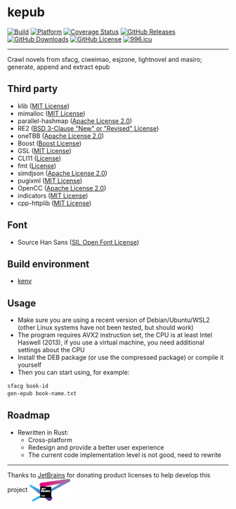 # kepub

[![Build](https://github.com/KaiserLancelot/kepub/actions/workflows/build.yml/badge.svg)](https://github.com/KaiserLancelot/kepub/actions/workflows/build.yml)
[![Platform](https://img.shields.io/badge/Platform-Debian%2011-brightgreen)](https://www.debian.org/)
[![Coverage Status](https://codecov.io/gh/KaiserLancelot/kepub/branch/main/graph/badge.svg?token=ZR870P8548)](https://codecov.io/gh/KaiserLancelot/kepub)
[![GitHub Releases](https://img.shields.io/github/release/KaiserLancelot/kepub)](https://github.com/KaiserLancelot/kepub/releases/latest)
[![GitHub Downloads](https://img.shields.io/github/downloads/KaiserLancelot/kepub/total)](https://github.com/KaiserLancelot/kepub/releases)
[![GitHub License](https://img.shields.io/github/license/KaiserLancelot/kepub)](https://github.com/KaiserLancelot/kepub/blob/main/LICENSE)
[![996.icu](https://img.shields.io/badge/link-996.icu-red.svg)](https://996.icu)

---

Crawl novels from sfacg, ciweimao, esjzone, lightnovel and masiro; generate, append and extract epub

## Third party

- klib ([MIT License](https://github.com/KaiserLancelot/klib/blob/main/LICENSE))
- mimalloc ([MIT License](https://github.com/microsoft/mimalloc/blob/master/LICENSE))
- parallel-hashmap ([Apache License 2.0](https://github.com/greg7mdp/parallel-hashmap/blob/master/LICENSE))
- RE2 ([BSD 3-Clause "New" or "Revised" License](https://github.com/google/re2/blob/main/LICENSE))
- oneTBB ([Apache License 2.0](https://github.com/oneapi-src/oneTBB/blob/master/LICENSE.txt))
- Boost ([Boost License](https://www.boost.org/users/license.html))
- GSL ([MIT License](https://github.com/Microsoft/GSL/blob/master/LICENSE))
- CLI11 ([License](https://github.com/CLIUtils/CLI11/blob/main/LICENSE))
- fmt ([License](https://github.com/fmtlib/fmt/blob/master/LICENSE.rst))
- simdjson ([Apache License 2.0](https://github.com/simdjson/simdjson/blob/master/LICENSE))
- pugixml ([MIT License](https://github.com/zeux/pugixml/blob/master/LICENSE.md))
- OpenCC ([Apache License 2.0](https://github.com/BYVoid/OpenCC/blob/master/LICENSE))
- indicators ([MIT License](https://github.com/p-ranav/indicators/blob/master/LICENSE))
- cpp-httplib ([MIT License](https://github.com/yhirose/cpp-httplib/blob/master/LICENSE))

## Font

- Source Han Sans ([SIL Open Font License](https://github.com/adobe-fonts/source-han-sans/blob/master/LICENSE.txt))

## Build environment

- [kenv](https://github.com/KaiserLancelot/kenv)

## Usage

- Make sure you are using a recent version of Debian/Ubuntu/WSL2 (other Linux systems have not been tested, but should work)
- The program requires AVX2 instruction set, the CPU is at least Intel Haswell (2013), if you use a virtual machine, you need additional settings about the CPU
- Install the DEB package (or use the compressed package) or compile it yourself
- Then you can start using, for example:

```bash
sfacg book-id
gen-epub book-name.txt
```

## Roadmap

- Rewritten in Rust:
  - Cross-platform
  - Redesign and provide a better user experience
  - The current code implementation level is not good, need to rewrite

---

Thanks to [JetBrains](https://www.jetbrains.com/) for donating product licenses to help develop this project <a href="https://www.jetbrains.com/"><img src="logo/jetbrains.svg" width="94" align="center" /></a>
